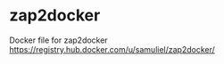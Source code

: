 zap2docker
==========

Docker file for zap2docker https://registry.hub.docker.com/u/samuliel/zap2docker/
